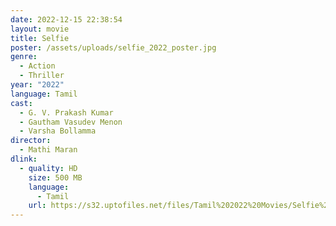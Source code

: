 ```yaml
---
date: 2022-12-15 22:38:54
layout: movie
title: Selfie
poster: /assets/uploads/selfie_2022_poster.jpg
genre:
  - Action
  - Thriller
year: "2022"
language: Tamil
cast:
  - G. V. Prakash Kumar
  - Gautham Vasudev Menon
  - Varsha Bollamma
director:
  - Mathi Maran
dlink:
  - quality: HD
    size: 500 MB
    language:
      - Tamil
    url: https://s32.uptofiles.net/files/Tamil%202022%20Movies/Selfie%20(2022)/Selfie%20(Original)/Selfie%20(640x360)/Selfie%202022%20HD.mp4
---
```

